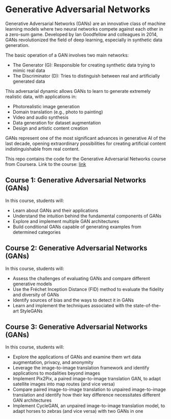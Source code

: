 # Generative Adversarial Networks

Generative Adversarial Networks (GANs) are an innovative class of machine learning models where two neural networks compete against each other in a zero-sum game. Developed by Ian Goodfellow and colleagues in 2014, GANs revolutionized the field of deep learning, especially in synthetic data generation.

The basic operation of a GAN involves two main networks:
- The Generator (G): Responsible for creating synthetic data trying to mimic real data
- The Discriminator (D): Tries to distinguish between real and artificially generated data

This adversarial dynamic allows GANs to learn to generate extremely realistic data, with applications in:
- Photorealistic image generation
- Domain translation (e.g., photo to painting)
- Video and audio synthesis
- Data generation for dataset augmentation
- Design and artistic content creation

GANs represent one of the most significant advances in generative AI of the last decade, opening extraordinary possibilities for creating artificial content indistinguishable from real content.

This repo contains the code for the Generative Adversarial Networks course from Coursera.
Link to the course: [link](https://www.coursera.org/learn/generative-adversarial-networks-gans)

## Course 1: Generative Adversarial Networks (GANs)

In this course, students will:
- Learn about GANs and their applications
- Understand the intuition behind the fundamental components of GANs
- Explore and implement multiple GAN architectures
- Build conditional GANs capable of generating examples from determined categories

## Course 2: Generative Adversarial Networks (GANs)

In this course, students will:
- Assess the challenges of evaluating GANs and compare different generative models
- Use the Fréchet Inception Distance (FID) method to evaluate the fidelity and diversity of GANs
- Identify sources of bias and the ways to detect it in GANs
- Learn and implement the techniques associated with the state-of-the-art StyleGANs


## Course 3: Generative Adversarial Networks (GANs)

In this course, students will:

- Explore the applications of GANs and examine them wrt data augmentation, privacy, and anonymity
- Leverage the image-to-image translation framework and identify applications to modalities beyond images
- Implement Pix2Pix, a paired image-to-image translation GAN, to adapt satellite images into map routes (and vice versa)
- Compare paired image-to-image translation to unpaired image-to-image translation and identify how their key difference necessitates different GAN architectures
- Implement CycleGAN, an unpaired image-to-image translation model, to adapt horses to zebras (and vice versa) with two GANs in one
